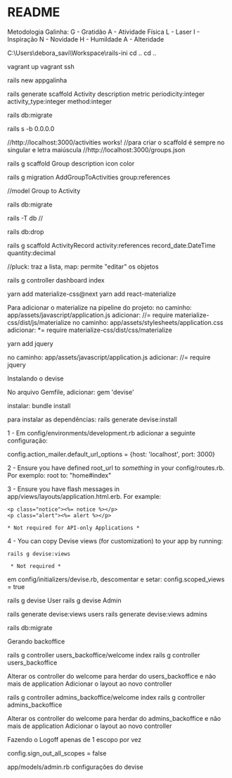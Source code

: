 # README
Metodologia Galinha:
G - Gratidão
A - Atividade Física
L - Laser
I - Inspiração
N - Novidade
H - Humildade 
A - Alteridade

C:\Users\debora_savi\Workspace\rails-ini
cd .. 
cd ..

vagrant up
vagrant ssh

rails new appgalinha

rails generate scaffold Activity description metric periodicity:integer activity_type:integer method:integer

rails db:migrate

rails s -b 0.0.0.0

//http://localhost:3000/activities works!
//para criar o scaffold é sempre no singular e letra maiúscula
//http://localhost:3000/groups.json

rails g scaffold Group description icon color

rails g migration AddGroupToActivities group:references

//model Group to Activity 

rails db:migrate

rails -T db //

rails db:drop

rails g scaffold ActivityRecord activity:references record_date:DateTime quantity:decimal

//pluck: traz a lista, map: permite "editar" os objetos

rails g controller dashboard index

yarn add materialize-css@next
yarn add react-materialize

Para adicionar o materialize na pipeline do projeto:
no caminho: app/assets/javascript/application.js
adicionar: //= require materialize-css/dist/js/materialize
no caminho: app/assets/stylesheets/application.css
adicionar: *= require materialize-css/dist/css/materialize

yarn add jquery

no caminho: app/assets/javascript/application.js
adicionar: //= require jquery





Instalando o devise

No arquivo Gemfile, adicionar:
gem 'devise'

instalar: bundle install

para instalar as dependências: rails generate devise:install

1 - Em config/environments/development.rb adicionar a seguinte configuração:

config.action_mailer.default_url_options = {host: 'localhost', port: 3000}

2 - Ensure you have defined root_url to *something* in your config/routes.rb. Por exemplo: root to: "home#index"


3 - Ensure you have flash messages in app/views/layouts/application.html.erb.
    For example:

    <p class="notice"><%= notice %></p>
    <p class="alert"><%= alert %></p>

    * Not required for API-only Applications *


4 - You can copy Devise views (for customization) to your app by running:

    rails g devise:views

     * Not required *

em config/initializers/devise.rb, descomentar e setar: config.scoped_views = true

rails g devise User
rails g devise Admin

rails generate devise:views users
rails generate devise:views admins

rails db:migrate


Gerando backoffice

rails g controller users_backoffice/welcome index
rails g controller users_backoffice

Alterar os controller do welcome para herdar do users_backoffice e não mais de application
Adicionar o layout ao novo controller

rails g controller admins_backoffice/welcome index
rails g controller admins_backoffice

Alterar os controller do welcome para herdar do admins_backoffice e não mais de application
Adicionar o layout ao novo controller

Fazendo o Logoff apenas de 1 escopo por vez

config.sign_out_all_scopes = false

app/models/admin.rb configurações do devise